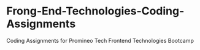 # Frong-End-Technologies-Coding-Assignments
Coding Assignments for Promineo Tech Frontend Technologies Bootcamp
